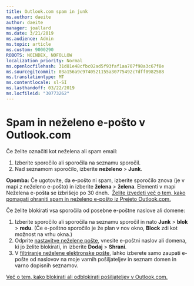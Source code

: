 ```yaml
---
title: Outlook.com spam in junk
ms.author: daeite
author: daeite
manager: joallard
ms.date: 3/21/2019
ms.audience: Admin
ms.topic: article
ms.custom: 9000290
ROBOTS: NOINDEX, NOFOLLOW
localization_priority: Normal
ms.openlocfilehash: 31d81e48cfbc02ad5f93faf1aa707f98a3c67f8e
ms.sourcegitcommit: 03a156a9c9740521155a30775492c7dff0982588
ms.translationtype: MT
ms.contentlocale: sl-SI
ms.lasthandoff: 03/22/2019
ms.locfileid: "30773262"
---
```

# <a name="spam-and-junk-email-in-outlookcom"></a>Spam in neželeno e-pošto v Outlook.com

Če želite označiti kot neželena ali spam email:

1. Izberite sporočilo ali sporočila na seznamu sporočil.
1. Nad seznamom sporočilo, izberite **neželeno** > **Junk**.

**Opomba:** Če ugotovite, da e-pošto ni spam, izberite sporočilo znova (je v mapi z neželeno e-pošto) in izberite **želena** > **želena**. Elementi v mapi Neželena e-pošta se izbrišejo po 30 dneh.  [Želite izvedeti več o tem, kako pomagati ohraniti spam in neželeno e-pošto iz Prejeto Outlook.com.](https://support.office.com/article/a3ece97b-82f8-4a5e-9ac3-e92fa6427ae4)

Če želite blokirati vsa sporočila od posebne e-poštne naslove ali domene:

1. Izberite sporočilo ali sporočila na seznamu sporočil in nato **Junk** > **blok** > **redu**. (Če e-poštno sporočilo je že plan v nov okno, **Block** zdi kot možnost na vrhu okna.)
1. Odprite [nastavitve neželene pošte](https://outlook.live.com/mail/options/mail/junkEmail/blockedSendersAndDomainsV2), vnesite e-poštni naslov ali domena, ki jo želite blokirati, in izberite **Dodaj** > **Shrani**.
1. V [filtriranje neželene elektronske pošte](https://outlook.live.com/mail/options/mail/junkEmail/filtersOption), lahko izberete samo zaupati e-pošte od naslovov na moje varnih pošiljateljev in seznam domen in varno dopisnih seznamov.

[Več o tem, kako blokirati ali odblokirati pošiljateljev v Outlook.com.](https://support.office.com/article/afba1c94-77bb-4f50-8b85-057cf52f4d5e)